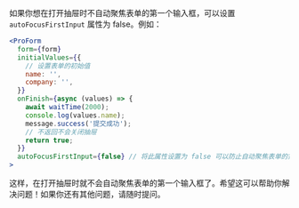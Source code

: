 如果你想在打开抽屉时不自动聚焦表单的第一个输入框，可以设置 `autoFocusFirstInput` 属性为 false。例如：

```jsx
<ProForm
  form={form}
  initialValues={{
    // 设置表单的初始值
    name: '',
    company: '',
  }}
  onFinish={async (values) => {
    await waitTime(2000);
    console.log(values.name);
    message.success('提交成功');
    // 不返回不会关闭抽屉
    return true;
  }}
  autoFocusFirstInput={false} // 将此属性设置为 false 可以防止自动聚焦表单的第一个输入框
>
```

这样，在打开抽屉时就不会自动聚焦表单的第一个输入框了。希望这可以帮助你解决问题！如果你还有其他问题，请随时提问。
